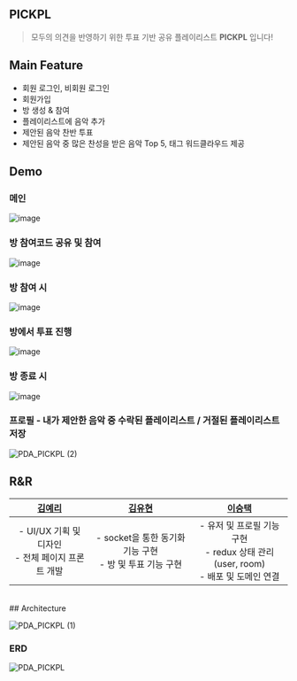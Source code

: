 PICKPL
----

> 모두의 의견을 반영하기 위한 투표 기반 공유 플레이리스트 **PICKPL** 입니다!


## Main Feature

- 회원 로그인, 비회원 로그인
- 회원가입
- 방 생성 & 참여
- 플레이리스트에 음악 추가
- 제안된 음악 찬반 투표
- 제안된 음악 중 많은 찬성을 받은 음악 Top 5, 태그 워드클라우드 제공

## Demo

### 메인  
![image](https://github.com/pick-playlist/.github/assets/37354574/c3ae01c8-944f-4f82-b47f-811f310de232)

### 방 참여코드 공유 및 참여

![image](https://github.com/pick-playlist/.github/assets/37354574/a6992ae7-450d-40a0-a65c-8718a200e614)

### 방 참여 시 
![image](https://github.com/pick-playlist/.github/assets/37354574/329d36b0-f7ae-4f18-81c9-1ed0f9ca6ca8)

### 방에서 투표 진행
![image](https://github.com/pick-playlist/.github/assets/37354574/cb98559a-cc6a-456b-a6f6-a5fb272d884a)

### 방 종료 시
![image](https://github.com/pick-playlist/.github/assets/37354574/e75867a7-5d32-4124-8f48-3511e04d9a40)


### 프로필 - 내가 제안한 음악 중 수락된 플레이리스트 / 거절된 플레이리스트 저장
![PDA_PICKPL (2)](https://github.com/pick-playlist/.github/assets/37354574/c0435c21-06a2-4914-a08f-61800eac6ae1)

## R&R

|                                    [김예리](https://github.com/ksk0605)                                     |                                   [김유현](https://github.com/ksk0605)                                     |                                    [이승택](https://github.com/ksk0605)                                     |
| :--------------------------------------------------------------------------:  | :--------------------------------------------------------------------------: | :---------------------------------------------------------------------------: |
|                     - UI/UX 기획 및 디자인 <br/> - 전체 페이지 프론트 개발                   |                     - socket을 통한 동기화 기능 구현 <br/> - 방 및 투표 기능 구현                    |                   - 유저 및 프로필 기능 구현 <br/>  - redux 상태 관리(user, room) <br/> - 배포 및 도메인 연결      |

<br/>
## Architecture

![PDA_PICKPL (1)](https://github.com/pick-playlist/.github/assets/37354574/78e000e2-0f2c-4fbd-8679-33c53ea960e1)

### ERD
![PDA_PICKPL](https://github.com/pick-playlist/.github/assets/37354574/c6186330-584d-40b5-92fc-96eb05d7587a)

